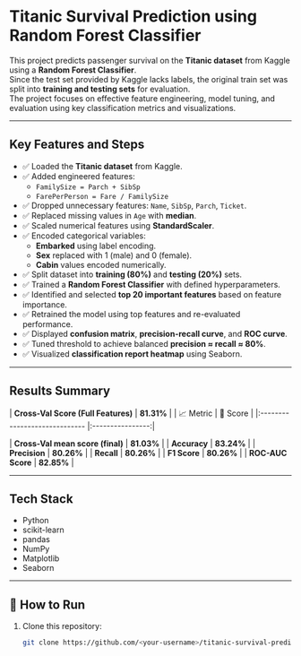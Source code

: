 # Titanic Survival Prediction using Random Forest Classifier

This project predicts passenger survival on the **Titanic dataset** from Kaggle using a **Random Forest Classifier**.  
Since the test set provided by Kaggle lacks labels, the original train set was split into **training and testing sets** for evaluation.  
The project focuses on effective feature engineering, model tuning, and evaluation using key classification metrics and visualizations.

---

## Key Features and Steps

- ✅ Loaded the **Titanic dataset** from Kaggle.  
- ✅ Added engineered features:  
  - `FamilySize = Parch + SibSp`  
  - `FarePerPerson = Fare / FamilySize`  
- ✅ Dropped unnecessary features: `Name`, `SibSp`, `Parch`, `Ticket`.  
- ✅ Replaced missing values in `Age` with **median**.  
- ✅ Scaled numerical features using **StandardScaler**.  
- ✅ Encoded categorical variables:  
  - **Embarked** using label encoding.  
  - **Sex** replaced with 1 (male) and 0 (female).  
  - **Cabin** values encoded numerically.  
- ✅ Split dataset into **training (80%)** and **testing (20%)** sets.  
- ✅ Trained a **Random Forest Classifier** with defined hyperparameters.  
- ✅ Identified and selected **top 20 important features** based on feature importance.  
- ✅ Retrained the model using top features and re-evaluated performance.  
- ✅ Displayed **confusion matrix**, **precision-recall curve**, and **ROC curve**.  
- ✅ Tuned threshold to achieve balanced **precision ≈ recall ≈ 80%**.  
- ✅ Visualized **classification report heatmap** using Seaborn.

---
##  Results Summary
| **Cross-Val Score (Full Features)** | **81.31%** |
| 📈 Metric       | 🔢 Score |
|:-----------------------------    |:----------------:|

| **Cross-Val mean score (final)** | **81.03%** |
| **Accuracy**                     | **83.24%** |
| **Precision**                    | **80.26%** |
| **Recall**                       | **80.26%** |
| **F1 Score**                     | **80.26%** |
| **ROC-AUC Score**                | **82.85%** |

---

##  Tech Stack
- Python  
- scikit-learn  
- pandas  
- NumPy  
- Matplotlib  
- Seaborn  

---

## 📂 How to Run

1. Clone this repository:
   ```bash
   git clone https://github.com/<your-username>/titanic-survival-prediction.git
